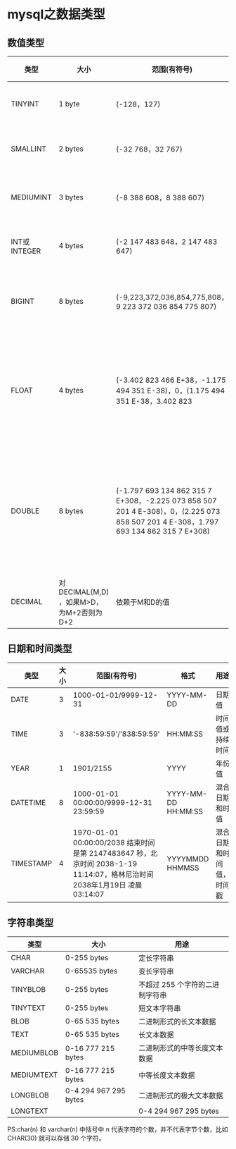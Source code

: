 # mysql之数据类型

## 数值类型
|类型|大小|范围(有符号)|范围(无符号)|用途|
|-|-|-|-|-|
|TINYINT	|1 byte|	(-128，127)|	(0，255)|	小整数值|
|SMALLINT	|2 bytes|   (-32 768，32 767)|	(0，65 535)|大整数值|
|MEDIUMINT	|3 bytes|   (-8 388 608，8 388 607)|	(0，16 777 215)	大整数值|
|INT或INTEGER	|4 bytes|	(-2 147 483 648，2 147 483 647)	|(0，4 294 967 295)|	大整数值|
|BIGINT	|8 bytes	|(-9,223,372,036,854,775,808，9 223 372 036 854 775 807)|(0，18 446 744 073 709 551 615)	|极大整数值|
|FLOAT|	4 bytes|	(-3.402 823 466 E+38，-1.175 494 351 E-38)，0，(1.175 494 351 E-38，3.402 823 |466 351 E+38)	0，(1.175 494 351 E-38，3.402 823 466 E+38)|	单精度浮点数值
|DOUBLE	|8 bytes	|(-1.797 693 134 862 315 7 E+308，-2.225 073 858 507 201 4 E-308)，0，(2.225 073 858 507 201 4 E-308，1.797 693 134 862 315 7 E+308)|	0，(2.225 073 858 507 201 4 E-308，1.797 693 134 862 315 7 E+308)	|双精度 浮点数值|
|DECIMAL|	对DECIMAL(M,D) ，如果M>D，为M+2否则为D+2|	依赖于M和D的值|	依赖于M和D的值	|小数值|


## 日期和时间类型
|类型|大小|范围(有符号)|格式|用途|
|-|-|-|-|-|
|DATE	|3|	1000-01-01/9999-12-31|	YYYY-MM-DD|	日期值|
|TIME	|3	|'-838:59:59'/'838:59:59'|	HH:MM:SS|	时间值或持续时间|
|YEAR	|1|	1901/2155|	YYYY|	年份值|
|DATETIME	|8|	1000-01-01 00:00:00/9999-12-31 23:59:59	|YYYY-MM-DD HH:MM:SS|混合日期和时值|
|TIMESTAMP	|4	|1970-01-01 00:00:00/2038 结束时间是第 2147483647 秒，北京时间 2038-1-19 11:14:07，格林尼治时间 2038年1月19日 凌晨 03:14:07 |YYYYMMDD HHMMSS|	混合日期和时间值，时间戳|



## 字符串类型
|类型|大小|用途|
|-|-|-|
|CHAR	|0-255 bytes|	定长字符串|
|VARCHAR	|0-65535 bytes|	变长字符串|
|TINYBLOB	|0-255 bytes|	不超过 255 个字符的二进制字符串|
|TINYTEXT	|0-255 bytes|	短文本字符串|
|BLOB	|0-65 535 bytes|	二进制形式的长文本数据|
|TEXT	|0-65 535 bytes|	长文本数据|
|MEDIUMBLOB	|0-16 777 215 bytes|	二进制形式的中等长度文本数据|
|MEDIUMTEXT	|0-16 777 215 bytes|	中等长度文本数据|
|LONGBLOB	|0-4 294 967 295 bytes|	二进制形式的极大文本数据|
|LONGTEXT|	|0-4 294 967 295 bytes|	极大文本数据|

PS:char(n) 和 varchar(n) 中括号中 n 代表字符的个数，并不代表字节个数，比如 CHAR(30) 就可以存储 30 个字符。
